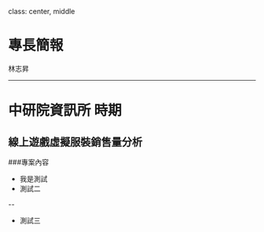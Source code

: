 class: center, middle

# 專長簡報 
林志昇 

---

# 中研院資訊所 時期
## 線上遊戲虛擬服裝銷售量分析
###專案內容
- 我是測試
- 測試二

--

- 測試三

